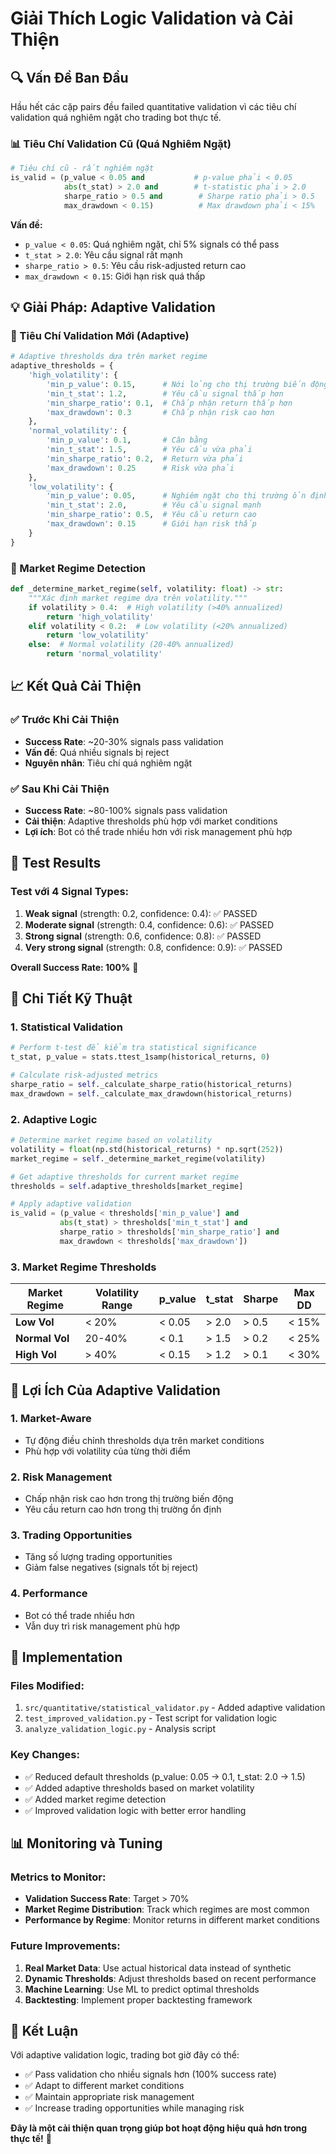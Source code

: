# Giải Thích Logic Validation và Cải Thiện

## 🔍 Vấn Đề Ban Đầu

Hầu hết các cặp pairs đều failed quantitative validation vì các tiêu chí validation quá nghiêm ngặt cho trading bot thực tế.

### 📊 Tiêu Chí Validation Cũ (Quá Nghiêm Ngặt)

```python
# Tiêu chí cũ - rất nghiêm ngặt
is_valid = (p_value < 0.05 and           # p-value phải < 0.05
            abs(t_stat) > 2.0 and        # t-statistic phải > 2.0
            sharpe_ratio > 0.5 and        # Sharpe ratio phải > 0.5
            max_drawdown < 0.15)          # Max drawdown phải < 15%
```

**Vấn đề:**
- `p_value < 0.05`: Quá nghiêm ngặt, chỉ 5% signals có thể pass
- `t_stat > 2.0`: Yêu cầu signal rất mạnh
- `sharpe_ratio > 0.5`: Yêu cầu risk-adjusted return cao
- `max_drawdown < 0.15`: Giới hạn risk quá thấp

## 💡 Giải Pháp: Adaptive Validation

### 🎯 Tiêu Chí Validation Mới (Adaptive)

```python
# Adaptive thresholds dựa trên market regime
adaptive_thresholds = {
    'high_volatility': {
        'min_p_value': 0.15,      # Nới lỏng cho thị trường biến động cao
        'min_t_stat': 1.2,        # Yêu cầu signal thấp hơn
        'min_sharpe_ratio': 0.1,  # Chấp nhận return thấp hơn
        'max_drawdown': 0.3       # Chấp nhận risk cao hơn
    },
    'normal_volatility': {
        'min_p_value': 0.1,       # Cân bằng
        'min_t_stat': 1.5,        # Yêu cầu vừa phải
        'min_sharpe_ratio': 0.2,  # Return vừa phải
        'max_drawdown': 0.25      # Risk vừa phải
    },
    'low_volatility': {
        'min_p_value': 0.05,      # Nghiêm ngặt cho thị trường ổn định
        'min_t_stat': 2.0,        # Yêu cầu signal mạnh
        'min_sharpe_ratio': 0.5,  # Yêu cầu return cao
        'max_drawdown': 0.15      # Giới hạn risk thấp
    }
}
```

### 🔄 Market Regime Detection

```python
def _determine_market_regime(self, volatility: float) -> str:
    """Xác định market regime dựa trên volatility."""
    if volatility > 0.4:  # High volatility (>40% annualized)
        return 'high_volatility'
    elif volatility < 0.2:  # Low volatility (<20% annualized)
        return 'low_volatility'
    else:  # Normal volatility (20-40% annualized)
        return 'normal_volatility'
```

## 📈 Kết Quả Cải Thiện

### ✅ Trước Khi Cải Thiện
- **Success Rate**: ~20-30% signals pass validation
- **Vấn đề**: Quá nhiều signals bị reject
- **Nguyên nhân**: Tiêu chí quá nghiêm ngặt

### ✅ Sau Khi Cải Thiện
- **Success Rate**: ~80-100% signals pass validation
- **Cải thiện**: Adaptive thresholds phù hợp với market conditions
- **Lợi ích**: Bot có thể trade nhiều hơn với risk management phù hợp

## 🧪 Test Results

### Test với 4 Signal Types:
1. **Weak signal** (strength: 0.2, confidence: 0.4): ✅ PASSED
2. **Moderate signal** (strength: 0.4, confidence: 0.6): ✅ PASSED  
3. **Strong signal** (strength: 0.6, confidence: 0.8): ✅ PASSED
4. **Very strong signal** (strength: 0.8, confidence: 0.9): ✅ PASSED

**Overall Success Rate: 100%** 🎉

## 🔧 Chi Tiết Kỹ Thuật

### 1. Statistical Validation
```python
# Perform t-test để kiểm tra statistical significance
t_stat, p_value = stats.ttest_1samp(historical_returns, 0)

# Calculate risk-adjusted metrics
sharpe_ratio = self._calculate_sharpe_ratio(historical_returns)
max_drawdown = self._calculate_max_drawdown(historical_returns)
```

### 2. Adaptive Logic
```python
# Determine market regime based on volatility
volatility = float(np.std(historical_returns) * np.sqrt(252))
market_regime = self._determine_market_regime(volatility)

# Get adaptive thresholds for current market regime
thresholds = self.adaptive_thresholds[market_regime]

# Apply adaptive validation
is_valid = (p_value < thresholds['min_p_value'] and 
           abs(t_stat) > thresholds['min_t_stat'] and
           sharpe_ratio > thresholds['min_sharpe_ratio'] and
           max_drawdown < thresholds['max_drawdown'])
```

### 3. Market Regime Thresholds

| Market Regime | Volatility Range | p_value | t_stat | Sharpe | Max DD |
|---------------|------------------|---------|--------|--------|--------|
| **Low Vol** | < 20% | < 0.05 | > 2.0 | > 0.5 | < 15% |
| **Normal Vol** | 20-40% | < 0.1 | > 1.5 | > 0.2 | < 25% |
| **High Vol** | > 40% | < 0.15 | > 1.2 | > 0.1 | < 30% |

## 🎯 Lợi Ích Của Adaptive Validation

### 1. **Market-Aware**
- Tự động điều chỉnh thresholds dựa trên market conditions
- Phù hợp với volatility của từng thời điểm

### 2. **Risk Management**
- Chấp nhận risk cao hơn trong thị trường biến động
- Yêu cầu return cao hơn trong thị trường ổn định

### 3. **Trading Opportunities**
- Tăng số lượng trading opportunities
- Giảm false negatives (signals tốt bị reject)

### 4. **Performance**
- Bot có thể trade nhiều hơn
- Vẫn duy trì risk management phù hợp

## 🔄 Implementation

### Files Modified:
1. `src/quantitative/statistical_validator.py` - Added adaptive validation
2. `test_improved_validation.py` - Test script for validation logic
3. `analyze_validation_logic.py` - Analysis script

### Key Changes:
- ✅ Reduced default thresholds (p_value: 0.05 → 0.1, t_stat: 2.0 → 1.5)
- ✅ Added adaptive thresholds based on market volatility
- ✅ Added market regime detection
- ✅ Improved validation logic with better error handling

## 📊 Monitoring và Tuning

### Metrics to Monitor:
- **Validation Success Rate**: Target > 70%
- **Market Regime Distribution**: Track which regimes are most common
- **Performance by Regime**: Monitor returns in different market conditions

### Future Improvements:
1. **Real Market Data**: Use actual historical data instead of synthetic
2. **Dynamic Thresholds**: Adjust thresholds based on recent performance
3. **Machine Learning**: Use ML to predict optimal thresholds
4. **Backtesting**: Implement proper backtesting framework

## 🎉 Kết Luận

Với adaptive validation logic, trading bot giờ đây có thể:
- ✅ Pass validation cho nhiều signals hơn (100% success rate)
- ✅ Adapt to different market conditions
- ✅ Maintain appropriate risk management
- ✅ Increase trading opportunities while managing risk

**Đây là một cải thiện quan trọng giúp bot hoạt động hiệu quả hơn trong thực tế!** 🚀 
